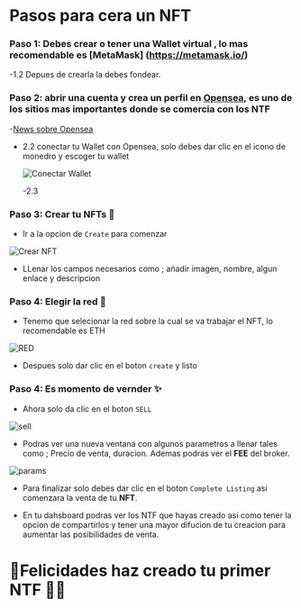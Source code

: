 # Pasos para cera un NFT 

### Paso 1: Debes crear o tener una Wallet virtual , lo mas recomendable es [MetaMask] (https://metamask.io/)
-1.2 Depues de crearla la debes fondear.

### Paso 2: abrir una cuenta y crea un perfil en [Opensea](https://opensea.io/), es uno de los sitios mas importantes donde se comercia con los NTF
-[News sobre Opensea](https://mx.investing.com/news/cryptocurrency-news/aqui-esta-el-ultimo-competidor-de-bayc-en-opensea-en-terminos-de-volumenes-de-venta-2346300)
- 2.2 conectar tu Wallet con Opensea, solo debes dar clic en el icono de monedro y escoger tu wallet

  ![Conectar Wallet](https://academy.bit2me.com/wp-content/uploads/2021/12/crear-nft-opensea-02.webp)
  
  -2.3 
  
### Paso 3: Crear tu NFTs 💭

- Ir a la opcion de `Create` para comenzar

![Crear NFT](https://academy.bit2me.com/wp-content/uploads/2021/12/crear-nft-opensea-07.webp)

- LLenar los campos necesarios como ; añadir imagen, nombre, algun enlace y descripcion

### Paso 4: Elegir la red 🔼

- Tenemo que selecionar la red sobre la cual se va trabajar el NFT, lo recomendable es ETH

![RED](https://academy.bit2me.com/wp-content/uploads/2021/12/crear-nft-opensea-09.webp)

- Despues solo dar clic en el boton `create`  y listo 

### Paso 4: Es momento de vernder ✨

- Ahora solo da clic en el boton `SELL` 

![sell](https://academy.bit2me.com/wp-content/uploads/2021/12/crear-nft-opensea-11.webp)

- Podras ver una nueva ventana con algunos parametros a llenar tales como ; Precio de venta, duracion. Ademas podras ver el **FEE** del broker.

![params](https://academy.bit2me.com/wp-content/uploads/2021/12/crear-nft-opensea-13.webp)

- Para finalizar solo debes dar clic en el boton  `Complete Listing` asi comenzara la venta de tu **NFT**.

- En tu dahsboard podras ver los NTF que hayas creado asi como tener la opcion de compartirlos y tener una mayor difucion de tu creacion para aumentar
  las posibilidades de venta.


# 🎉Felicidades haz creado tu primer **NTF** 🚀🚀



